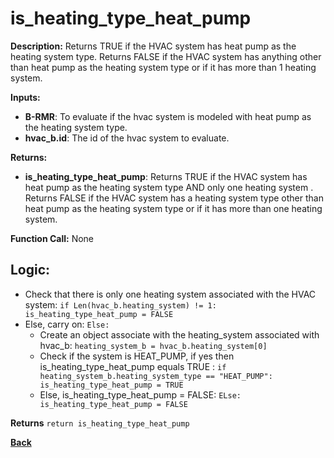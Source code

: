 # is_heating_type_heat_pump   

**Description:** Returns TRUE if the HVAC system has heat pump as the heating system type. Returns FALSE if the HVAC system has anything other than heat pump as the heating system type or if it has more than 1 heating system.   

**Inputs:**  
- **B-RMR**: To evaluate if the hvac system is modeled with heat pump as the heating system type.   
- **hvac_b.id**: The id of the hvac system to evaluate.  

**Returns:**  
- **is_heating_type_heat_pump**: Returns TRUE if the HVAC system has heat pump as the heating system type AND only one heating system . Returns FALSE if the HVAC system has a heating system type other than heat pump as the heating system type or if it has more than one heating system.   
 
**Function Call:** None  

## Logic:   
- Check that there is only one heating system associated with the HVAC system: `if Len(hvac_b.heating_system) != 1: is_heating_type_heat_pump = FALSE`  
- Else, carry on: `Else: `
    - Create an object associate with the heating_system associated with hvac_b: `heating_system_b = hvac_b.heating_system[0]`
    - Check if the system is HEAT_PUMP, if yes then is_heating_type_heat_pump equals TRUE  : `if heating_system_b.heating_system_type == "HEAT_PUMP": is_heating_type_heat_pump = TRUE` 
    - Else, is_heating_type_heat_pump = FALSE: `ELse: is_heating_type_heat_pump = FALSE`  

**Returns** `return is_heating_type_heat_pump`  

**[Back](../_toc.md)**
